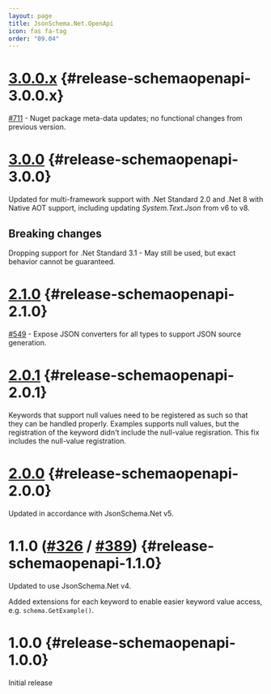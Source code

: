 ```yaml
---
layout: page
title: JsonSchema.Net.OpenApi
icon: fas fa-tag
order: "09.04"
---
```

# [3.0.0.x](https://github.com/gregsdennis/json-everything/pull/712) {#release-schemaopenapi-3.0.0.x}

[#711](https://github.com/gregsdennis/json-everything/issues/711) - Nuget package meta-data updates; no functional changes from previous version.

# [3.0.0](https://github.com/gregsdennis/json-everything/pull/619) {#release-schemaopenapi-3.0.0}

Updated for multi-framework support with .Net Standard 2.0 and .Net 8 with Native AOT support, including updating _System.Text.Json_ from v6 to v8.

## Breaking changes

Dropping support for .Net Standard 3.1 - May still be used, but exact behavior cannot be guaranteed. 

# [2.1.0](https://github.com/gregsdennis/json-everything/pull/565) {#release-schemaopenapi-2.1.0}

[#549](https://github.com/gregsdennis/json-everything/issues/549) - Expose JSON converters for all types to support JSON source generation.

# [2.0.1](https://github.com/gregsdennis/json-everything/pull/316) {#release-schemaopenapi-2.0.1}

Keywords that support null values need to be registered as such so that they can be handled properly.  Examples supports null values, but the registration of the keyword didn't include the null-value regisration.  This fix includes the null-value registration.

# [2.0.0](https://github.com/gregsdennis/json-everything/pull/316) {#release-schemaopenapi-2.0.0}

Updated in accordance with JsonSchema.Net v5.

# 1.1.0 ([#326](https://github.com/gregsdennis/json-everything/pull/326) / [#389](https://github.com/gregsdennis/json-everything/pull/389)) {#release-schemaopenapi-1.1.0}

Updated to use JsonSchema.Net v4.

Added extensions for each keyword to enable easier keyword value access, e.g. `schema.GetExample()`.

# 1.0.0 {#release-schemaopenapi-1.0.0}

Initial release

